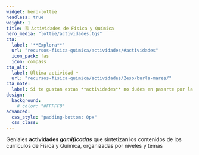 ```yaml
---
widget: hero-lottie
headless: true
weight: 1
title: 🗒️ Actividades de Física y Química
hero_media: "lottie/actividades.tgs"
cta:
  label: '**Explora**'
  url: "recursos-fisica-quimica/actividades/#actividades"
  icon_pack: fas
  icon: compass
cta_alt:
  label: Última actividad ➡️
  url: "recursos-fisica-quimica/actividades/2eso/burla-mares/"
cta_note:
  label: Si te gustan estas **actividades** no dudes en pasarte por la [excelente **página web** de **Miguel Quiroga**](https://www.miguelquiroga.es).
design:
  background:
    # color: "#FFFFF8"
advanced:
  css_style: "padding-bottom: 0px"
  css_class: 
---
```


Geniales **actividades *gamificadas*** que sintetizan los contenidos de los currículos de Física y Química, organizadas por niveles y temas
